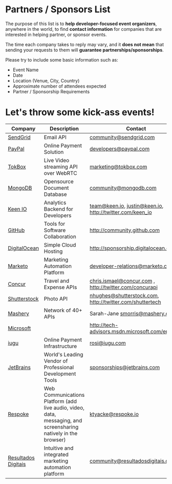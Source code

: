 Partners / Sponsors List
========================

The purpose of this list is to **help developer-focused event organizers**, anywhere in the world, to find **contact information** for companies that are interested in helping partner, or sponsor events.

The time each company takes to reply may vary, and it **does not mean** that sending your requests to them will **guarantee partnerships/sponsorships**.

Please try to include some basic information such as:

- Event Name
- Date
- Location (Venue, City, Country)
- Approximate number of attendees expected
- Partner / Sponsorship Requirements

Let's throw some kick-ass events!
=================================

| Company                                                       | Description                                                                                                     | Contact                                                                             |
|---------------------------------------------------------------|-----------------------------------------------------------------------------------------------------------------|-------------------------------------------------------------------------------------|
| [SendGrid](https://sendgrid.com/)                             | Email API                                                                                                       | community@sendgrid.com                                                              |
| [PayPal](https://www.paypal.com/)                             | Online Payment Solution                                                                                         | developers@paypal.com                                                               |
| [TokBox](https://tokbox.com/)                                 | Live Video streaming API over WebRTC                                                                            | marketing@tokbox.com                                                                |
| [MongoDB](https://www.mongodb.com/)                           | Opensource Document Database                                                                                    | community@mongodb.com                                                               |
| [Keen IO](https://keen.io/)                                   | Analytics Backend for Developers                                                                                | team@keen.io, justin@keen.io, http://twitter.com/keen_io                            |
| [GitHub](https://github.com/)                                 | Tools for Software Collaboration                                                                                | http://community.github.com                                                         |
| [DigitalOcean](https://www.digitalocean.com/)                 | Simple Cloud Hosting                                                                                            | http://sponsorship.digitalocean.com/                                                |
| [Marketo](https://www.marketo.com/)                           | Marketing Automation Platform                                                                                   | developer-relations@marketo.com                                                     |
| [Concur](https://www.concur.com/)                             | Travel and Expense APIs                                                                                         | chris.ismael@concur.com , http://twitter.com/concurapi                              |
| [Shutterstock](http://www.shutterstock.com/)                  | Photo API                                                                                                       | nhughes@shutterstock.com, http://twitter.com/shuttertech                            |
| [Mashery](https://www.mashery.com/)                           | Network of 40+ APIs                                                                                             | Sarah-Jane <smorris@mashery.com>                                                    |
| [Microsoft](https://www.microsoft.com/)                       |                                                                                                                 | http://tech-advisors.msdn.microsoft.com/en-us                                       |
| [iugu](https://iugu.com/)                                     | Online Payment Infrastructure                                                                                   | rosi@iugu.com                                                                       |
| [JetBrains](https://www.jetbrains.com/)                       | World's Leading Vendor of Professional Development Tools                                                        | sponsorships@jetbrains.com                                                          |
| [Respoke](https://www.respoke.io/)                            | Web Communications Platform (add live audio, video, data, messaging, and screensharing natively in the browser) | ktyacke@respoke.io                                                                  |
| [Resultados Digitais](https://www.resultadosdigitais.com.br/) | Intuitive and integrated marketing automation platform                                                         | community@resultadosdigitais.com.br                                                 |
